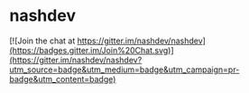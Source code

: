 # nashdev

[![Join the chat at https://gitter.im/nashdev/nashdev](https://badges.gitter.im/Join%20Chat.svg)](https://gitter.im/nashdev/nashdev?utm_source=badge&utm_medium=badge&utm_campaign=pr-badge&utm_content=badge)
